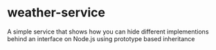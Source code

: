 # weather-service
A simple service that shows how you can hide different implementions behind an interface on Node.js using prototype based inheritance
